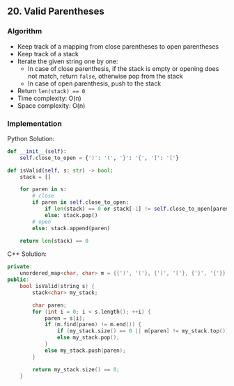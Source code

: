 ## 20. Valid Parentheses
### Algorithm
- Keep track of a mapping from close parentheses to open parentheses
- Keep track of a stack
- Iterate the given string one by one:
    - In case of close parenthesis, if the stack is empty or opening does not match, return `false`, otherwise pop from the stack
    - In case of open parenthesis, push to the stack
- Return `len(stack) == 0`
- Time complexity: O(n)
- Space complexity: O(n)
### Implementation
Python Solution:
```python
def __init__(self):
    self.close_to_open = {')': '(', '}': '{', ']': '['}

def isValid(self, s: str) -> bool:
    stack = []

    for paren in s:
        # close
        if paren in self.close_to_open:
            if len(stack) == 0 or stack[-1] != self.close_to_open[paren]: return False
            else: stack.pop()
        # open
        else: stack.append(paren)

    return len(stack) == 0
```
C++ Solution:
```cpp
private:
    unordered_map<char, char> m = {{')', '('}, {']', '['}, {'}', '{'}};  // (key, value) = (close, corresponding open)
public:
    bool isValid(string s) {
        stack<char> my_stack;

        char paren;
        for (int i = 0; i < s.length(); ++i) {
            paren = s[i];
            if (m.find(paren) != m.end()) {
                if (my_stack.size() == 0 || m[paren] != my_stack.top()) return false;
                else my_stack.pop();
            }
            else my_stack.push(paren);
        }

        return my_stack.size() == 0;
    }
```